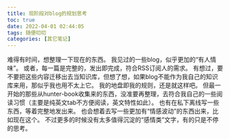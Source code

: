 ```yaml
---
title: 现阶段对blog的规划思考
toc: true
date: 2022-04-01 02:44:05
tags: 随便叨叨
categories: [其它笔记]
---
```


难得有时间，想整理一下现在的东西。
我见过的一些blog，似乎更加的“有人情味”。
或者，每一篇是完整的，发出即完成，符合RSS订阅人的需求。
有想过，要不要把这些内容迁移出去当知识库，但想了想，如果blog不能作为我自己的知识库来用，那似乎我也用不太上它。
我的地盘即我的规则，还是就这样吧。
但最一开始的那些从hunter-book收集来的东西，没准要再整理，去符合我自己的一些阅读习惯（主要是纯英文tab不方便阅读，英文特性如此）。
也有在私下离线写一些东西，等着完整地发出来。
也会想着去写一些更加有“情感波动”的东西出来，比如现在这个。
不过更多的时候没有太多值得沉淀的“感情类”文字，有的只是不停的思考。